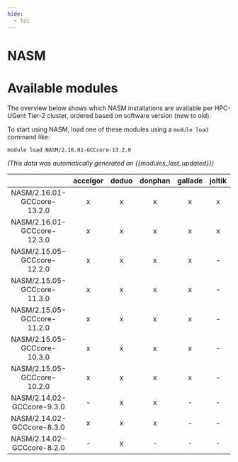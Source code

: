 ```yaml
---
hide:
  - toc
---
```


NASM
====

# Available modules


The overview below shows which NASM installations are available per HPC-UGent Tier-2 cluster, ordered based on software version (new to old).

To start using NASM, load one of these modules using a `module load` command like:

```shell
module load NASM/2.16.01-GCCcore-13.2.0
```

*(This data was automatically generated on {{modules_last_updated}})*  

| |accelgor|doduo|donphan|gallade|joltik|shinx|skitty|
| :---: | :---: | :---: | :---: | :---: | :---: | :---: | :---: |
|NASM/2.16.01-GCCcore-13.2.0|x|x|x|x|x|x|x|
|NASM/2.16.01-GCCcore-12.3.0|x|x|x|x|x|x|x|
|NASM/2.15.05-GCCcore-12.2.0|x|x|x|x|-|x|-|
|NASM/2.15.05-GCCcore-11.3.0|x|x|x|x|-|x|-|
|NASM/2.15.05-GCCcore-11.2.0|x|x|x|x|-|-|-|
|NASM/2.15.05-GCCcore-10.3.0|x|x|x|x|-|-|-|
|NASM/2.15.05-GCCcore-10.2.0|x|x|x|x|-|-|-|
|NASM/2.14.02-GCCcore-9.3.0|-|x|x|-|-|-|-|
|NASM/2.14.02-GCCcore-8.3.0|x|x|x|-|-|-|-|
|NASM/2.14.02-GCCcore-8.2.0|-|x|-|-|-|-|-|
